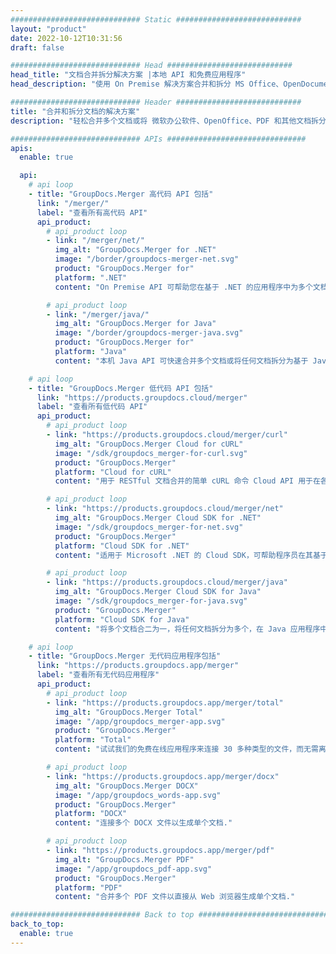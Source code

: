 ```yaml
---
############################# Static ############################
layout: "product"
date: 2022-10-12T10:31:56
draft: false

############################# Head ############################
head_title: "文档合并拆分解决方案 |本地 API 和免费应用程序"
head_description: "使用 On Premise 解决方案合并和拆分 MS Office、OpenDocument、PDF 图像和其他文件格式或使用在线文档合并和拆分器应用程序."

############################# Header ############################
title: "合并和拆分文档的解决方案"
description: "轻松合并多个文档或将 微软办公软件、OpenOffice、PDF 和其他文档拆分为页面."

############################# APIs ###############################
apis:
  enable: true

  api:
    # api loop
    - title: "GroupDocs.Merger 高代码 API 包括"
      link: "/merger/"
      label: "查看所有高代码 API"
      api_product:
        # api_product loop
        - link: "/merger/net/"
          img_alt: "GroupDocs.Merger for .NET"
          image: "/border/groupdocs-merger-net.svg"
          product: "GroupDocs.Merger for"
          platform: ".NET"
          content: "On Premise API 可帮助您在基于 .NET 的应用程序中为多个文档实现快速拆分和合并功能."

        # api_product loop
        - link: "/merger/java/"
          img_alt: "GroupDocs.Merger for Java"
          image: "/border/groupdocs-merger-java.svg"
          product: "GroupDocs.Merger for"
          platform: "Java"
          content: "本机 Java API 可快速合并多个文档或将任何文档拆分为基于 Java 的应用程序中的页面."

    # api loop
    - title: "GroupDocs.Merger 低代码 API 包括"
      link: "https://products.groupdocs.cloud/merger"
      label: "查看所有低代码 API"
      api_product:
        # api_product loop
        - link: "https://products.groupdocs.cloud/merger/curl"
          img_alt: "GroupDocs.Merger Cloud for cURL"
          image: "/sdk/groupdocs_merger-for-curl.svg"
          product: "GroupDocs.Merger"
          platform: "Cloud for cURL"
          content: "用于 RESTful 文档合并的简单 cURL 命令 Cloud API 用于在各种受支持的流行文档格式中合并和拆分文档."

        # api_product loop
        - link: "https://products.groupdocs.cloud/merger/net"
          img_alt: "GroupDocs.Merger Cloud SDK for .NET"
          image: "/sdk/groupdocs_merger-for-net.svg"
          product: "GroupDocs.Merger"
          platform: "Cloud SDK for .NET"
          content: "适用于 Microsoft .NET 的 Cloud SDK，可帮助程序员在其基于 .NET 的应用程序中实现多个文档的快速合并和拆分功能."

        # api_product loop
        - link: "https://products.groupdocs.cloud/merger/java"
          img_alt: "GroupDocs.Merger Cloud SDK for Java"
          image: "/sdk/groupdocs_merger-for-java.svg"
          product: "GroupDocs.Merger"
          platform: "Cloud SDK for Java"
          content: "将多个文档合二为一，将任何文档拆分为多个，在 Java 应用程序中重新排序、替换或更改页面方向."

    # api loop
    - title: "GroupDocs.Merger 无代码应用程序包括"
      link: "https://products.groupdocs.app/merger"
      label: "查看所有无代码应用程序"
      api_product:
        # api_product loop
        - link: "https://products.groupdocs.app/merger/total"
          img_alt: "GroupDocs.Merger Total"
          image: "/app/groupdocs_merger-app.svg"
          product: "GroupDocs.Merger"
          platform: "Total"
          content: "试试我们的免费在线应用程序来连接 30 多种类型的文件，而无需离开您最喜欢的网络浏览器."

        # api_product loop
        - link: "https://products.groupdocs.app/merger/docx"
          img_alt: "GroupDocs.Merger DOCX"
          image: "/app/groupdocs_words-app.svg"
          product: "GroupDocs.Merger"
          platform: "DOCX"
          content: "连接多个 DOCX 文件以生成单个文档."

        # api_product loop
        - link: "https://products.groupdocs.app/merger/pdf"
          img_alt: "GroupDocs.Merger PDF"
          image: "/app/groupdocs_pdf-app.svg"
          product: "GroupDocs.Merger"
          platform: "PDF"
          content: "合并多个 PDF 文件以直接从 Web 浏览器生成单个文档."

############################# Back to top ###############################
back_to_top:
  enable: true
---
```

